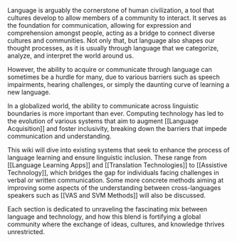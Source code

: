 Language is arguably the cornerstone of human civilization, a tool that cultures develop to allow members of a community to interact. It serves as the foundation for communication, allowing for expression and comprehension amongst people, acting as a bridge to connect diverse cultures and communities. Not only that, but language also shapes our thought processes, as it is usually through language that we categorize, analyze, and interpret the world around us.

However, the ability to acquire or communicate through language can sometimes be a hurdle for many, due to various barriers such as speech impairments, hearing challenges, or simply the daunting curve of learning a new language.

In a globalized world, the ability to communicate across linguistic boundaries is more important than ever. Computing technology has led to the evolution of various systems that aim to augment [[Language Acquisition]] and foster inclusivity, breaking down the barriers that impede communication and understanding. 

This wiki will dive into existing systems that seek to enhance the process of language learning and ensure linguistic inclusion. These range from [[Language Learning Apps]] and [[Translation Technologies]] to [[Assistive Technology]], which bridges the gap for individuals facing challenges in verbal or written communication. Some more concrete methods aiming at improving some aspects of the understanding between cross-languages speakers such as [[VAS and SVM Methods]] will also be discussed.

Each section is dedicated to unraveling the fascinating mix between language and technology, and how this blend is fortifying a global community where the exchange of ideas, cultures, and knowledge thrives unrestricted.